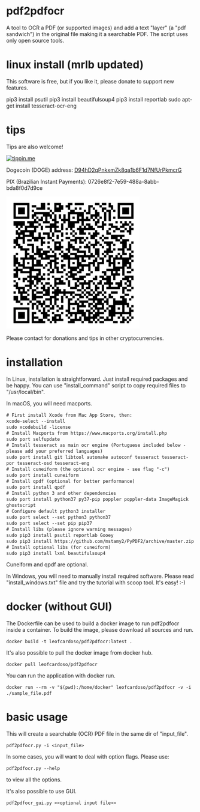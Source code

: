 # pdf2pdfocr
A tool to OCR a PDF (or supported images) and add a text "layer" (a "pdf sandwich") in the original file making it a searchable PDF.
The script uses only open source tools.

# linux install (mrlb updated)
This software is free, but if you like it, please donate to support new features.

pip3 install psutil
pip3 install beautifulsoup4
pip3 install reportlab
sudo apt-get install tesseract-ocr-eng

# tips
Tips are also welcome!

[![tippin.me](https://badgen.net/badge/%E2%9A%A1%EF%B8%8Ftippin.me/@LeoFCardoso/F0918E)](https://tippin.me/@LeoFCardoso)

Dogecoin (DOGE) address: [D94hD2qPnkxmZk8qa1b6F1d7NfUrPkmcrG](https://blockchair.com/dogecoin/address/D94hD2qPnkxmZk8qa1b6F1d7NfUrPkmcrG)

PIX (Brazilian Instant Payments): 0726e8f2-7e59-488a-8abb-bda8f0d7d9ce

[![chave PIX](https://raw.githubusercontent.com/LeoFCardoso/pdf2pdfocr/master/pix_qrcode.png)](https://nubank.com.br/pagar/414xb/ndt4lfy9GT)

Please contact for donations and tips in other cryptocurrencies.

# installation
In Linux, installation is straightforward. Just install required packages and be happy.
You can use "install_command" script to copy required files to "/usr/local/bin".

In macOS, you will need macports.
    
    # First install Xcode from Mac App Store, then:
    xcode-select --install
    sudo xcodebuild -license
    # Install Macports from https://www.macports.org/install.php
    sudo port selfupdate
    # Install tesseract as main ocr engine (Portuguese included below - please add your preferred languages)
    sudo port install git libtool automake autoconf tesseract tesseract-por tesseract-osd tesseract-eng
    # Install cuneiform (the optional ocr engine - see flag "-c")
    sudo port install cuneiform
    # Install qpdf (optional for better performance)
    sudo port install qpdf
    # Install python 3 and other dependencies
    sudo port install python37 py37-pip poppler poppler-data ImageMagick ghostscript
    # Configure default python3 installer
    sudo port select --set python3 python37
    sudo port select --set pip pip37
    # Install libs (please ignore warning messages)
    sudo pip3 install psutil reportlab Gooey
    sudo pip3 install https://github.com/mstamy2/PyPDF2/archive/master.zip
    # Install optional libs (for cuneiform)
    sudo pip3 install lxml beautifulsoup4

Cuneiform and qpdf are optional.

In Windows, you will need to manually install required software. Please read "install_windows.txt" file and try the tutorial with scoop tool. It's easy! :-)

# docker (without GUI)
The Dockerfile can be used to build a docker image to run pdf2pdfocr inside a container. To build the image, please download all sources and run.

    docker build -t leofcardoso/pdf2pdfocr:latest .
It's also possible to pull the docker image from docker hub.

    docker pull leofcardoso/pdf2pdfocr
You can run the application with docker run.

    docker run --rm -v "$(pwd):/home/docker" leofcardoso/pdf2pdfocr -v -i ./sample_file.pdf
# basic usage
This will create a searchable (OCR) PDF file in the same dir of "input_file".  

    pdf2pdfocr.py -i <input_file>  
In some cases, you will want to deal with option flags. Please use:  

    pdf2pdfocr.py --help 
to view all the options.

It's also possible to use GUI.
    
    pdf2pdfocr_gui.py <<optional input file>>
